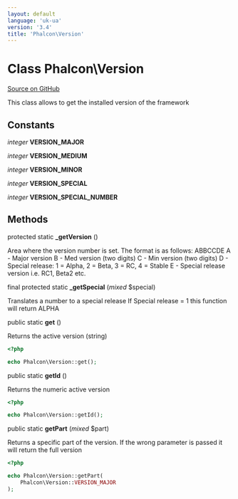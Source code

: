 ```yaml
---
layout: default
language: 'uk-ua'
version: '3.4'
title: 'Phalcon\Version'
---
```

# Class **Phalcon\Version**

<a href="https://github.com/phalcon/cphalcon/tree/v3.4.0/phalcon/version.zep" class="btn btn-default btn-sm">Source on GitHub</a>

This class allows to get the installed version of the framework


## Constants
*integer* **VERSION_MAJOR**

*integer* **VERSION_MEDIUM**

*integer* **VERSION_MINOR**

*integer* **VERSION_SPECIAL**

*integer* **VERSION_SPECIAL_NUMBER**

## Methods
protected static  **_getVersion** ()

Area where the version number is set. The format is as follows:
ABBCCDE
A - Major version
B - Med version (two digits)
C - Min version (two digits)
D - Special release: 1 = Alpha, 2 = Beta, 3 = RC, 4 = Stable
E - Special release version i.e. RC1, Beta2 etc.



final protected static  **_getSpecial** (*mixed* $special)

Translates a number to a special release
If Special release = 1 this function will return ALPHA



public static  **get** ()

Returns the active version (string)

```php
<?php

echo Phalcon\Version::get();

```



public static  **getId** ()

Returns the numeric active version

```php
<?php

echo Phalcon\Version::getId();

```



public static  **getPart** (*mixed* $part)

Returns a specific part of the version. If the wrong parameter is passed
it will return the full version

```php
<?php

echo Phalcon\Version::getPart(
    Phalcon\Version::VERSION_MAJOR
);

```



